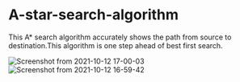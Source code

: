 # A-star-search-algorithm

This A* search algorithm accurately shows the path from source to destination.This algorithm is one step ahead of best first search.

![Screenshot from 2021-10-12 17-00-03](https://user-images.githubusercontent.com/82999574/136967036-b46c3109-4df4-439f-86e6-2f31f06bf3e7.jpg)
![Screenshot from 2021-10-12 16-59-42](https://user-images.githubusercontent.com/82999574/136967048-747cf5bf-7f69-4425-9ef8-e9b95286bcc2.png)
